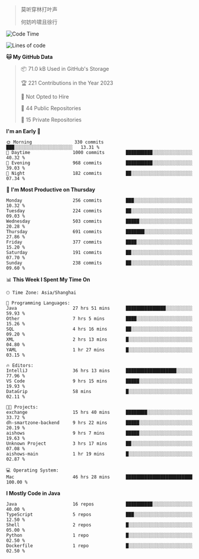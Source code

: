 > 莫听穿林打叶声
> 
> 何妨吟啸且徐行

<!-- ![Github Stats](https://github-readme-stats.vercel.app/api?username=catch6&count_private=true&show_icons=true&theme=gruvbox) -->

<!-- ![Top Langs](https://github-readme-stats.vercel.app/api/top-langs/?username=catch6&layout=compact) -->

<!--START_SECTION:waka-->
![Code Time](http://img.shields.io/badge/Code%20Time-493%20hrs%2041%20mins-blue)

![Lines of code](https://img.shields.io/badge/From%20Hello%20World%20I%27ve%20Written-9.3%20million%20lines%20of%20code-blue)

**🐱 My GitHub Data** 

> 📦 71.0 kB Used in GitHub's Storage 
 > 
> 🏆 221 Contributions in the Year 2023
 > 
> 🚫 Not Opted to Hire
 > 
> 📜 44 Public Repositories 
 > 
> 🔑 15 Private Repositories 
 > 
**I'm an Early 🐤** 

```text
🌞 Morning                330 commits         ███░░░░░░░░░░░░░░░░░░░░░░   13.31 % 
🌆 Daytime                1000 commits        ██████████░░░░░░░░░░░░░░░   40.32 % 
🌃 Evening                968 commits         ██████████░░░░░░░░░░░░░░░   39.03 % 
🌙 Night                  182 commits         ██░░░░░░░░░░░░░░░░░░░░░░░   07.34 % 
```
📅 **I'm Most Productive on Thursday** 

```text
Monday                   256 commits         ███░░░░░░░░░░░░░░░░░░░░░░   10.32 % 
Tuesday                  224 commits         ██░░░░░░░░░░░░░░░░░░░░░░░   09.03 % 
Wednesday                503 commits         █████░░░░░░░░░░░░░░░░░░░░   20.28 % 
Thursday                 691 commits         ███████░░░░░░░░░░░░░░░░░░   27.86 % 
Friday                   377 commits         ████░░░░░░░░░░░░░░░░░░░░░   15.20 % 
Saturday                 191 commits         ██░░░░░░░░░░░░░░░░░░░░░░░   07.70 % 
Sunday                   238 commits         ██░░░░░░░░░░░░░░░░░░░░░░░   09.60 % 
```


📊 **This Week I Spent My Time On** 

```text
🕑︎ Time Zone: Asia/Shanghai

💬 Programming Languages: 
Java                     27 hrs 51 mins      ███████████████░░░░░░░░░░   59.93 % 
Other                    7 hrs 5 mins        ████░░░░░░░░░░░░░░░░░░░░░   15.26 % 
SQL                      4 hrs 16 mins       ██░░░░░░░░░░░░░░░░░░░░░░░   09.20 % 
XML                      2 hrs 13 mins       █░░░░░░░░░░░░░░░░░░░░░░░░   04.80 % 
YAML                     1 hr 27 mins        █░░░░░░░░░░░░░░░░░░░░░░░░   03.15 % 

🔥 Editors: 
IntelliJ                 36 hrs 13 mins      ███████████████████░░░░░░   77.96 % 
VS Code                  9 hrs 15 mins       █████░░░░░░░░░░░░░░░░░░░░   19.93 % 
DataGrip                 58 mins             █░░░░░░░░░░░░░░░░░░░░░░░░   02.11 % 

🐱‍💻 Projects: 
exchange                 15 hrs 40 mins      ████████░░░░░░░░░░░░░░░░░   33.72 % 
dh-smartzone-backend     9 hrs 22 mins       █████░░░░░░░░░░░░░░░░░░░░   20.19 % 
aishows                  9 hrs 7 mins        █████░░░░░░░░░░░░░░░░░░░░   19.63 % 
Unknown Project          3 hrs 17 mins       ██░░░░░░░░░░░░░░░░░░░░░░░   07.08 % 
aishows-main             1 hr 19 mins        █░░░░░░░░░░░░░░░░░░░░░░░░   02.87 % 

💻 Operating System: 
Mac                      46 hrs 28 mins      █████████████████████████   100.00 % 
```

**I Mostly Code in Java** 

```text
Java                     16 repos            ██████████░░░░░░░░░░░░░░░   40.00 % 
TypeScript               5 repos             ███░░░░░░░░░░░░░░░░░░░░░░   12.50 % 
Shell                    2 repos             █░░░░░░░░░░░░░░░░░░░░░░░░   05.00 % 
Python                   1 repo              █░░░░░░░░░░░░░░░░░░░░░░░░   02.50 % 
Dockerfile               1 repo              █░░░░░░░░░░░░░░░░░░░░░░░░   02.50 % 
```




<!--END_SECTION:waka-->
